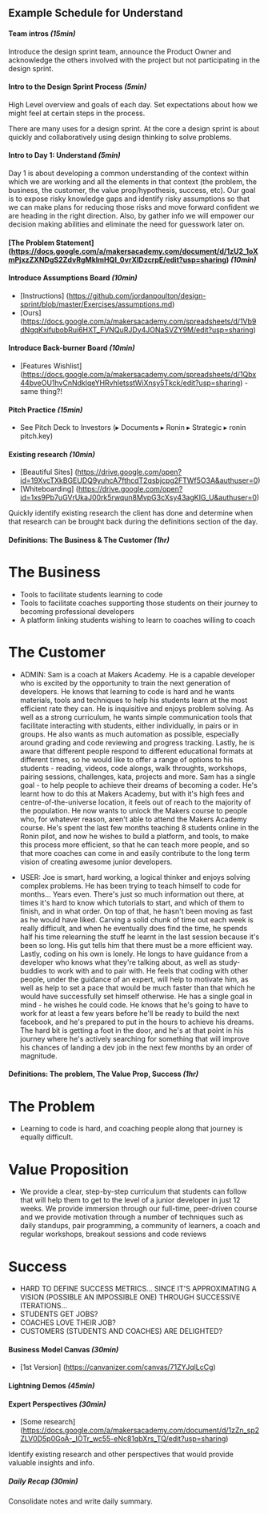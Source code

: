 ## Example Schedule for Understand

#### Team intros *(15min)*

Introduce the design sprint team, announce the Product Owner and acknowledge the
others involved with the project but not participating in the design sprint.

#### Intro to the Design Sprint Process *(5min)*

High Level overview and goals of each day. Set expectations about how we might
feel at certain steps in the process.

There are many uses for a design sprint. At the core a design sprint is about
quickly and collaboratively using design thinking to solve problems.

#### Intro to Day 1: Understand *(5min)*

Day 1 is about developing a common understanding of the context within which we
are working and all the elements in that context (the problem, the business, the
customer, the value prop/hypothesis, success, etc). Our goal is to expose risky
knowledge gaps and identify risky assumptions so that we can make plans for
reducing those risks and move forward confident we are heading in the right
direction. Also, by gather info we will empower our decision making abilities
and eliminate the need for guesswork later on.

#### [The Problem Statement] (https://docs.google.com/a/makersacademy.com/document/d/1zU2_1oXmPjxzZXNDgS2ZdvRgMklmHQI_0vrXlDzcrpE/edit?usp=sharing) *(10min)*

#### Introduce Assumptions Board *(10min)*
- [Instructions] (https://github.com/jordanpoulton/design-sprint/blob/master/Exercises/assumptions.md)
- [Ours] (https://docs.google.com/a/makersacademy.com/spreadsheets/d/1Vb9dNgqKxifubobRui6HXT_FVNQuRJDy4JONaSVZY9M/edit?usp=sharing)

#### Introduce Back-burner Board *(10min)*
- [Features Wishlist] (https://docs.google.com/a/makersacademy.com/spreadsheets/d/1Qbx44bveOU1hvCnNdklqeYHRvhletsstWiXnsy5Tkck/edit?usp=sharing) - same thing?!

#### Pitch Practice *(15min)*
- See Pitch Deck to Investors (▸ Documents ▸ Ronin ▸ Strategic ▸ ronin pitch.key)

#### Existing research *(10min)*
- [Beautiful Sites] (https://drive.google.com/open?id=19XvcTXkBGEUDQ9yuhcA7fthcdT2qsbjcpg2FTWf5O3A&authuser=0)
- [Whiteboarding] (https://drive.google.com/open?id=1xs9Pb7uGVrUkaJ00rk5rwqun8MvpG3cXsy43agKIG_U&authuser=0)

Quickly identify existing research the client has done and determine when that
research can be brought back during the definitions section of the day.

#### Definitions: The Business & The Customer *(1hr)*
# The Business
- Tools to facilitate students learning to code
- Tools to facilitate coaches supporting those students on their journey to becoming professional developers
- A platform linking students wishing to learn to coaches willing to coach

# The Customer

- ADMIN: Sam is a coach at Makers Academy. He is a capable developer who is excited by the opportunity to train the next generation of developers. He knows that learning to code is hard and he wants materials, tools and techniques to help his students learn at the most efficient rate they can. He is inquisitive and enjoys problem solving. As well as a strong curriculum, he wants simple communication tools that facilitate interacting with students, either individually, in pairs or in groups. He also wants as much automation as possible, especially around grading and code reviewing and progress tracking. Lastly, he is aware that different people respond to different educational formats at different times, so he would like to offer a range of options to his students - reading, videos, code alongs, walk throughts, workshops, pairing sessions, challenges, kata, projects and more. Sam has a single goal - to help people to achieve their dreams of becoming a coder. He's learnt how to do this at Makers Academy, but with it's high fees and centre-of-the-universe location, it feels out of reach to the majority of the population. He now wants to unlock the Makers course to people who, for whatever reason, aren't able to attend the Makers Academy course. He's spent the last few months teaching 8 students online in the Ronin pilot, and now he wishes to build a platform, and tools, to make this process more efficient, so that he can teach more people, and so that more coaches can come in and easily contribute to the long term vision of creating awesome junior developers.

- USER: Joe is smart, hard working, a logical thinker and enjoys solving complex problems. He has been trying to teach himself to code for months... Years even. There's just so much information out there, at times it's hard to know which tutorials to start, and which of them to finish, and in what order. On top of that, he hasn't been moving as fast as he would have liked. Carving a solid chunk of time out each week is really difficult, and when he eventually does find the time, he spends half his time relearning the stuff he learnt in the last session because it's been so long. His gut tells him that there must be a more efficient way. Lastly, coding on his own is lonely. He longs to have guidance from a developer who knows what they're talking about, as well as study-buddies to work with and to pair with. He feels that coding with other people, under the guidance of an expert, will help to motivate him, as well as help to set a pace that would be much faster than that which he would have successfully set himself otherwise. He has a single goal in mind - he wishes he could code. He knows that he's going to have to work for at least a few years before he'll be ready to build the next facebook, and he's prepared to put in the hours to achieve his dreams. The hard bit is getting a foot in the door, and he's at that point in his journey where he's actively searching for something that will improve his chances of landing a dev job in the next few months by an order of magnitude.

#### Definitions: The problem, The Value Prop, Success *(1hr)*
# The Problem
- Learning to code is hard, and coaching people along that journey is equally difficult. 

# Value Proposition
- We provide a clear, step-by-step curriculum that students can follow that will help them to get to the level of a junior developer in just 12 weeks. We provide immersion through our full-time, peer-driven course and we provide motivation through a number of techniques such as daily standups, pair programming, a community of learners, a coach and regular workshops, breakout sessions and code reviews

# Success
- HARD TO DEFINE SUCCESS METRICS... SINCE IT'S APPROXIMATING A VISION (POSSIBLE AN IMPOSSIBLE ONE) THROUGH SUCCESSIVE ITERATIONS...
- STUDENTS GET JOBS?
- COACHES LOVE THEIR JOB?
- CUSTOMERS (STUDENTS AND COACHES) ARE DELIGHTED?

#### Business Model Canvas *(30min)*
- [1st Version]  (https://canvanizer.com/canvas/71ZYJqlLcCg)

#### Lightning Demos *(45min)*

#### Expert Perspectives *(30min)*
- [Some research] (https://docs.google.com/a/makersacademy.com/document/d/1zZn_sp2ZLV0D5p0GoA-_IOTr_wc55-eNc81qbXrs_TQ/edit?usp=sharing)

Identify existing research and other perspectives that would provide valuable
insights and info.

##### Daily Recap *(30min)*

Consolidate notes and write daily summary.
